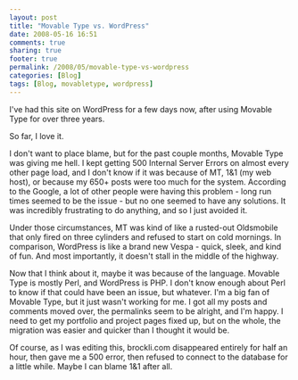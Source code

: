 ```yaml
---
layout: post
title: "Movable Type vs. WordPress"
date: 2008-05-16 16:51
comments: true
sharing: true
footer: true
permalink: /2008/05/movable-type-vs-wordpress
categories: [Blog]
tags: [Blog, movabletype, wordpress]
---
```

I've had this site on WordPress for a few days now, after using Movable Type for over three years.

So far, I love it.

I don't want to place blame, but for the past couple months, Movable Type was giving me hell.  I kept getting 500 Internal Server Errors on almost every other page load, and I don't know if it was because of MT, 1&1 (my web host), or because my 650+ posts were too much for the system.  According to the Google, a lot of other people were having this problem - long run times seemed to be the issue - but no one seemed to have any solutions.  It was incredibly frustrating to do anything, and so I just avoided it.

Under those circumstances, MT was kind of like a rusted-out Oldsmobile that only fired on three cylinders and refused to start on cold mornings.  In comparison, WordPress is like a brand new Vespa - quick, sleek, and kind of fun.  And most importantly, it doesn't stall in the middle of the highway.

Now that I think about it, maybe it was because of the language. Movable Type is mostly Perl, and WordPress is PHP.  I don't know enough about Perl to know if that could have been an issue, but whatever.  I'm a big fan of Movable Type, but it just wasn't working for me.  I got all my posts and comments moved over, the permalinks seem to be alright, and I'm happy.  I need to get my portfolio and project pages fixed up, but on the whole, the migration was easier and quicker than I thought it would be.

Of course, as I was editing this, brockli.com disappeared entirely for half an hour, then gave me a 500 error, then refused to connect to the database for a little while.  Maybe I can blame 1&1 after all.